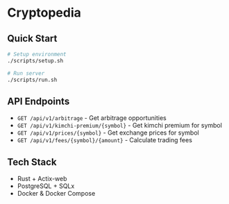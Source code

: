 # Cryptopedia

## Quick Start

```bash
# Setup environment
./scripts/setup.sh

# Run server
./scripts/run.sh
```

## API Endpoints

- `GET /api/v1/arbitrage` - Get arbitrage opportunities
- `GET /api/v1/kimchi-premium/{symbol}` - Get kimchi premium for symbol
- `GET /api/v1/prices/{symbol}` - Get exchange prices for symbol
- `GET /api/v1/fees/{symbol}/{amount}` - Calculate trading fees

## Tech Stack

- Rust + Actix-web
- PostgreSQL + SQLx
- Docker & Docker Compose
